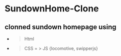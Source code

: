 ﻿# SundownHome-Clone

 ## clonned sundown homepage using
- > Html
- > CSS
= > JS {locomotive, swipperjs}   
